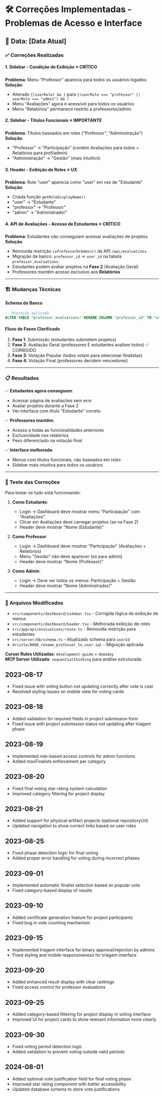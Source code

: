 # 🛠️ Correções Implementadas - Problemas de Acesso e Interface

## 📅 Data: [Data Atual]

### ✅ **Correções Realizadas**

#### 1. **Sidebar - Condição de Exibição** ⭐ CRÍTICO

**Problema**: Menu "Professor" aparecia para todos os usuários logados
**Solução**:

- Alterado `{(userRole) && (` para `{(userRole === "professor" || userRole === "admin") && (`
- Menu "Avaliações" agora é acessível para todos os usuários
- Menu "Relatórios" permanece restrito a professores/admin

#### 2. **Sidebar - Títulos Funcionais** ⭐ IMPORTANTE

**Problema**: Títulos baseados em roles ("Professor", "Administração")
**Solução**:

- "Professor" → "Participação" (contém Avaliações para todos + Relatórios para prof/admin)
- "Administração" → "Gestão" (mais intuitivo)

#### 3. **Header - Exibição de Roles** ⭐ UX

**Problema**: Role "user" aparecia como "user" em vez de "Estudante"
**Solução**:

- Criada função `getRoleDisplayName()`
- "user" → "Estudante"
- "professor" → "Professor"
- "admin" → "Administrador"

#### 4. **API de Avaliações - Acesso de Estudantes** ⭐ CRÍTICO

**Problema**: Estudantes não conseguiam acessar avaliações de projetos
**Solução**:

- Removida restrição `isProfessorOrAdmin()` da API `/api/evaluations`
- Migração de banco: `professor_id` → `user_id` na tabela `professor_evaluations`
- Estudantes podem avaliar projetos na **Fase 2** (Avaliação Geral)
- Professores mantêm acesso exclusivo aos **Relatórios**

---

### 🏗️ **Mudanças Técnicas**

#### **Schema do Banco**

```sql
-- Migração aplicada
ALTER TABLE "professor_evaluations" RENAME COLUMN "professor_id" TO "user_id";
```

#### **Fluxo de Fases Clarificado**

1. **Fase 1**: Submissão (estudantes submetem projetos)
2. **Fase 2**: Avaliação Geral (professores E estudantes avaliam todos) ✅ CORRIGIDO
3. **Fase 3**: Votação Popular (todos votam para selecionar finalistas)
4. **Fase 4**: Votação Final (professores decidem vencedores)

---

### 📋 **Resultados**

✅ **Estudantes agora conseguem**:

- Acessar página de avaliações sem erro
- Avaliar projetos durante a Fase 2
- Ver interface com título "Estudante" correto

✅ **Professores mantêm**:

- Acesso a todas as funcionalidades anteriores
- Exclusividade nos relatórios
- Peso diferenciado na votação final

✅ **Interface melhorada**:

- Menus com títulos funcionais, não baseados em roles
- Sidebar mais intuitiva para todos os usuários

---

### 🧪 **Teste das Correções**

Para testar se tudo está funcionando:

1. **Como Estudante**:

   - Login → Dashboard deve mostrar menu "Participação" com "Avaliações"
   - Clicar em Avaliações deve carregar projetos (se na Fase 2)
   - Header deve mostrar "Nome (Estudante)"

2. **Como Professor**:

   - Login → Dashboard deve mostrar "Participação" (Avaliações + Relatórios)
   - Menu "Gestão" não deve aparecer (só para admin)
   - Header deve mostrar "Nome (Professor)"

3. **Como Admin**:
   - Login → Deve ver todos os menus: Participação + Gestão
   - Header deve mostrar "Nome (Administrador)"

---

### 🔧 **Arquivos Modificados**

- `src/components/dashboard/sidebar.tsx` - Corrigida lógica de exibição de menus
- `src/components/dashboard/header.tsx` - Melhorada exibição de roles
- `src/app/api/evaluations/route.ts` - Removida restrição para estudantes
- `src/server/db/schema.ts` - Atualizado schema para `userId`
- `drizzle/0008_rename_professor_to_user.sql` - Migração aplicada

**Cursor Rules Utilizadas**: `development-guide` + `demoday`  
**MCP Server Utilizado**: `sequentialthinking` para análise estruturada

## 2023-08-17

- Fixed issue with voting button not updating correctly after vote is cast
- Resolved styling issues on mobile view for voting cards

## 2023-08-18

- Added validation for required fields in project submission form
- Fixed issue with project submission status not updating after triagem phase

## 2023-08-19

- Implemented role-based access controls for admin functions
- Added maxFinalists enforcement per category

## 2023-08-20

- Fixed final voting star rating system calculation
- Improved category filtering for project display

## 2023-08-21

- Added support for physical artifact projects (optional repositoryUrl)
- Updated navigation to show correct links based on user roles

## 2023-08-25

- Fixed phase detection logic for final voting
- Added proper error handling for voting during incorrect phases

## 2023-09-01

- Implemented automatic finalist selection based on popular vote
- Fixed category-based display of results

## 2023-09-10

- Added certificate generation feature for project participants
- Fixed bug in vote counting mechanism

## 2023-09-15

- Implemented triagem interface for binary approval/rejection by admins
- Fixed styling and mobile responsiveness for triagem interface

## 2023-09-20

- Added enhanced result display with clear rankings
- Fixed access control for professor evaluations

## 2023-09-25

- Added category-based filtering for project display in voting interface
- Improved UI for project cards to show relevant information more clearly

## 2023-09-30

- Fixed voting period detection logic
- Added validation to prevent voting outside valid periods

## 2024-08-01

- Added optional vote justification field for final voting phase
- Improved star rating component with better accessibility
- Updated database schema to store vote justifications
